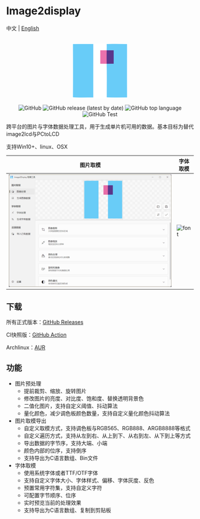 # Image2display

中文 | [English](./README_EN.md)

<p align="center">
    <br>
    <img src="./Image2Display/Image2Display/Assets/logo.svg" width="150"/>
    <br>
</p>
<p align="center">
    <img alt="GitHub" src="https://img.shields.io/github/license/chenxuuu/image2display">
    <img alt="GitHub release (latest by date)" src="https://img.shields.io/github/v/release/chenxuuu/image2display">
    <img alt="GitHub top language" src="https://img.shields.io/github/languages/top/chenxuuu/image2display">
    <img alt="GitHub Test" src="https://github.com/chenxuuu/image2display/actions/workflows/test.yml/badge.svg">
</p>

跨平台的图片与字体数据处理工具，用于生成单片机可用的数据。基本目标为替代image2lcd与PCtoLCD

支持Win10+、linux、OSX

| 图片取模 | 字体取模 |
|--------|--------|
| ![image2display](Assets/zh.gif) | ![font](Assets/font.png) |

## 下载

所有正式版本：[GitHub Releases](https://github.com/chenxuuu/image2display/releases/latest)

CI快照版：[GitHub Action](https://nightly.link/chenxuuu/image2display/workflows/build/master)

Archlinux：[AUR](https://aur.archlinux.org/packages/image2display-bin)

## 功能

- 图片预处理
  - 提前裁剪、缩放、旋转图片
  - 修改图片的亮度、对比度、饱和度、替换透明背景色
  - 二值化图片，支持自定义阈值、抖动算法
  - 量化颜色，减少调色板颜色数量，支持自定义量化颜色抖动算法
- 图片取模导出
  - 自定义取模方式，支持调色板与RGB565、RGB888、ARGB8888等格式
  - 自定义遍历方式，支持从左到右、从上到下、从右到左、从下到上等方式
  - 导出数据的字节序，支持大端、小端
  - 颜色内部的位序，支持倒序
  - 支持导出为C语言数组、Bin文件
- 字体取模
  - 使用系统字体或者TTF/OTF字体
  - 支持自定义字体大小、字体样式、偏移、字体灰度、反色
  - 预置常用字符集，支持自定义字符
  - 可配置字节顺序、位序
  - 实时预览当前的处理效果
  - 支持导出为C语言数组、复制到剪贴板
